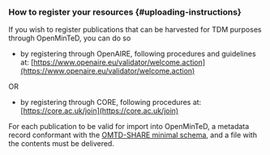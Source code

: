 ### How to register your resources {#uploading-instructions}

If you wish to register publications that can be harvested for TDM purposes through OpenMinTeD, you can do so

* by registering through OpenAIRE, following procedures and guidelines at: [https://www.openaire.eu/validator/welcome.action](https://www.openaire.eu/validator/welcome.action)

OR

* by registering through CORE, following procedures at: [https://core.ac.uk/join](https://core.ac.uk/join)

For each publication to be valid for import into OpenMinTeD, a metadata record conformant with the [OMTD-SHARE minimal schema](/guidelines_for_providers_of_publications/recommended_schema_for_publications.md), and a file with the contents must be delivered.

